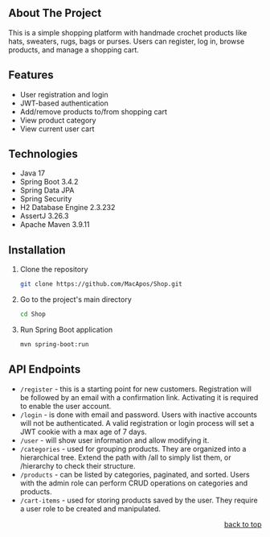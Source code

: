 ## About The Project

This is a simple shopping platform with handmade crochet products like hats, sweaters, rugs, bags or purses. Users can register,
log in, browse products, and manage a shopping cart.

## Features

- User registration and login
- JWT-based authentication
- Add/remove products to/from shopping cart
- View product category
- View current user cart

## Technologies

- Java 17
- Spring Boot 3.4.2
- Spring Data JPA
- Spring Security
- H2 Database Engine 2.3.232
- AssertJ 3.26.3
- Apache Maven 3.9.11

## Installation

1. Clone the repository
   ```sh
   git clone https://github.com/MacApos/Shop.git
   ```
2. Go to the project's main directory
   ```sh
   cd Shop
   ```
3. Run Spring Boot application
   ```sh
   mvn spring-boot:run
   ```

## API Endpoints
- `/register` - this is a starting point for new customers. Registration will be followed by an email with a
  confirmation link. Activating it is required to enable the user account.
- `/login` - is done with email and password. Users with inactive accounts will not be authenticated.
  A valid registration or login process will set a JWT cookie with a max age of 7 days.
- `/user` - will show user information and allow modifying it.
- `/categories` - used for grouping products. They are organized into a hierarchical tree. Extend the path with /all to
  simply list them, or /hierarchy to check their structure.
- `/products` - can be listed by categories, paginated, and sorted.
  Users with the admin role can perform CRUD operations on categories and products.
- `/cart-items` - used for storing products saved by the user. They require a user role to be created and manipulated.

<p align="right"><a href="#about-the-project">back to top</a></p>